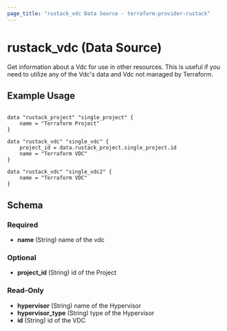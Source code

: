 ```yaml
---
page_title: "rustack_vdc Data Source - terraform-provider-rustack"
---
```

# rustack_vdc (Data Source)

Get information about a Vdc for use in other resources. 
This is useful if you need to utilize any of the Vdc's data and Vdc not managed by Terraform.

## Example Usage

```hcl

data "rustack_project" "single_project" {
    name = "Terraform Project"
}

data "rustack_vdc" "single_vdc" {
    project_id = data.rustack_project.single_project.id
    name = "Terraform VDC"
}

data "rustack_vdc" "single_vdc2" {
    name = "Terraform VDC"
}

```

## Schema

### Required

- **name** (String) name of the vdc

### Optional

- **project_id** (String) id of the Project

### Read-Only

- **hypervisor** (String) name of the Hypervisor
- **hypervisor_type** (String) type of the Hypervisor
- **id** (String) id of the VDC
